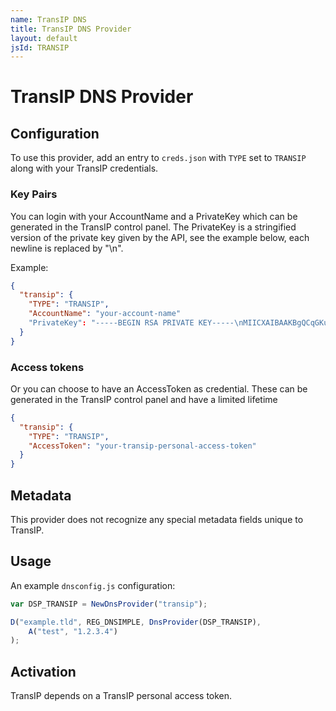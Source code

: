 ```yaml
---
name: TransIP DNS
title: TransIP DNS Provider
layout: default
jsId: TRANSIP
---
```


# TransIP DNS Provider

## Configuration

To use this provider, add an entry to `creds.json` with `TYPE` set to `TRANSIP`
along with your TransIP credentials.

### Key Pairs

You can login with your AccountName and a PrivateKey which can be generated in the TransIP control panel. The PrivateKey is a stringified version of the private key given by the API, see the example below, each newline is replaced by "\n".

Example:

```json
{
  "transip": {
    "TYPE": "TRANSIP",
    "AccountName": "your-account-name"
    "PrivateKey": "-----BEGIN RSA PRIVATE KEY-----\nMIICXAIBAAKBgQCqGKukO1De7zhZj6+H0qtjTkVxwTCpvKe4eCZ0FPqri0cb2JZfXJ/DgYSF6vUp\nwmJG8wVQZKjeGcjDOL5UlsuusFncCzWBQ7RKNUSesmQRMSGkVb1/3j+skZ6UtW+5u09lHNsj6tQ5\n1s1SPrCBkedbNf0Tp0GbMJDyR4e9T04ZZwIDAQABAoGAFijko56+qGyN8M0RVyaRAXz++xTqHBLh\n3tx4VgMtrQ+WEgCjhoTwo23KMBAuJGSYnRmoBZM3lMfTKevIkAidPExvYCdm5dYq3XToLkkLv5L2\npIIVOFMDG+KESnAFV7l2c+cnzRMW0+b6f8mR1CJzZuxVLL6Q02fvLi55/mbSYxECQQDeAw6fiIQX\nGukBI4eMZZt4nscy2o12KyYner3VpoeE+Np2q+Z3pvAMd/aNzQ/W9WaI+NRfcxUJrmfPwIGm63il\nAkEAxCL5HQb2bQr4ByorcMWm/hEP2MZzROV73yF41hPsRC9m66KrheO9HPTJuo3/9s5p+sqGxOlF\nL0NDt4SkosjgGwJAFklyR1uZ/wPJjj611cdBcztlPdqoxssQGnh85BzCj/u3WqBpE2vjvyyvyI5k\nX6zk7S0ljKtt2jny2+00VsBerQJBAJGC1Mg5Oydo5NwD6BiROrPxGo2bpTbu/fhrT8ebHkTz2epl\nU9VQQSQzY1oZMVX8i1m5WUTLPz2yLJIBQVdXqhMCQBGoiuSoSjafUhV7i1cEGpb88h5NBYZzWXGZ\n37sJ5QsW+sJyoNde3xH8vdXhzU7eT82D6X/scw9RZz+/6rCJ4p0=\n-----END RSA PRIVATE KEY-----"
  }
}
```

### Access tokens

Or you can choose to have an AccessToken as credential. These can be generated in the TransIP control panel and have a limited lifetime


```json
{
  "transip": {
    "TYPE": "TRANSIP",
    "AccessToken": "your-transip-personal-access-token"
  }
}
```



## Metadata

This provider does not recognize any special metadata fields unique to TransIP.

## Usage

An example `dnsconfig.js` configuration:

```js
var DSP_TRANSIP = NewDnsProvider("transip");

D("example.tld", REG_DNSIMPLE, DnsProvider(DSP_TRANSIP),
    A("test", "1.2.3.4")
);
```

## Activation

TransIP depends on a TransIP personal access token.
